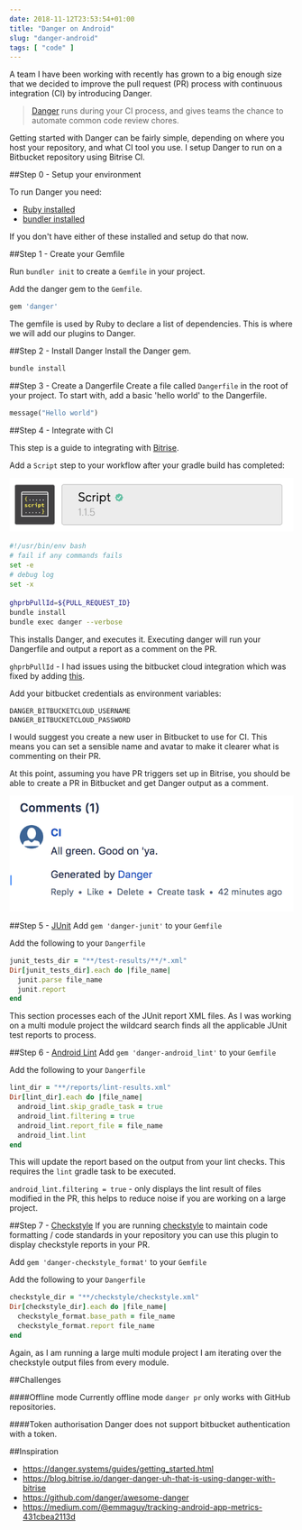 ```yaml
---
date: 2018-11-12T23:53:54+01:00
title: "Danger on Android"
slug: "danger-android"
tags: [ "code" ]
---
```


A team I have been working with recently has grown to a big enough size that we decided to improve the pull request (PR) process with continuous integration (CI) by introducing Danger.

> [Danger](https://github.com/danger/danger) runs during your CI process, and gives teams the chance to automate common code review chores.

Getting started with Danger can be fairly simple, depending on where you host your repository, and what CI tool you use. 
I setup Danger to run on a Bitbucket repository using Bitrise CI. 

##Step 0 - Setup your environment

To run Danger you need:
* [Ruby installed](https://www.ruby-lang.org/en/documentation/installation/)
* [bundler installed](https://bundler.io/)

If you don't have either of these installed and setup do that now.

##Step 1 - Create your Gemfile

Run `bundler init` to create a `Gemfile` in your project.

Add the danger gem to the `Gemfile`.

```ruby
gem 'danger'
```

The gemfile is used by Ruby to declare a list of dependencies. This is where we will add our plugins to Danger.

##Step 2 - Install Danger
Install the Danger gem.
```ruby
bundle install
```

##Step 3 - Create a Dangerfile
Create a file called `Dangerfile` in the root of your project.
To start with, add a basic 'hello world' to the Dangerfile.
```ruby
message("Hello world")
```

##Step 4 - Integrate with CI

This step is a guide to integrating with [Bitrise](https://www.bitrise.io/). 

Add a `Script` step to your workflow after your gradle build has completed:

![script-step](./script-step.png)

```bash
#!/usr/bin/env bash
# fail if any commands fails
set -e
# debug log
set -x

ghprbPullId=${PULL_REQUEST_ID}
bundle install
bundle exec danger --verbose
```
This installs Danger, and executes it. Executing danger will run your Dangerfile and output a report as a comment on the PR.

`ghprbPullId` - I had issues using the bitbucket cloud integration which was fixed by adding [this](https://github.com/danger/danger/issues/763#issuecomment-288801845).



Add your bitbucket credentials as environment variables:
```
DANGER_BITBUCKETCLOUD_USERNAME
DANGER_BITBUCKETCLOUD_PASSWORD
```

I would suggest you create a new user in Bitbucket to use for CI. This means you can set a sensible name and avatar to make it clearer what is commenting on their PR.

At this point, assuming you have PR triggers set up in Bitrise, you should be able to create a PR in Bitbucket and get Danger output as a comment.

![bitbucket-danger-comment](./bitbucket-danger-comment.png)

##Step 5 - [JUnit](https://github.com/orta/danger-junit) 
Add `gem 'danger-junit'` to your `Gemfile`

Add the following to your `Dangerfile`

```ruby
junit_tests_dir = "**/test-results/**/*.xml"
Dir[junit_tests_dir].each do |file_name|
  junit.parse file_name
  junit.report
end
```

This section processes each of the JUnit report XML files.
As I was working on a multi module project the wildcard search finds all the applicable JUnit test reports to process.

##Step 6 - [Android Lint](https://github.com/loadsmart/danger-android_lint)
Add `gem 'danger-android_lint'` to your `Gemfile`

Add the following to your `Dangerfile`

```ruby
lint_dir = "**/reports/lint-results.xml"
Dir[lint_dir].each do |file_name|
  android_lint.skip_gradle_task = true
  android_lint.filtering = true
  android_lint.report_file = file_name
  android_lint.lint
end
```

This will update the report based on the output from your lint checks.
This requires the `lint` gradle task to be executed.


`android_lint.filtering = true` - only displays the lint result of files modified in the PR, this helps to reduce noise if you are working on a large project.

##Step 7 - [Checkstyle](https://github.com/noboru-i/danger-checkstyle_format)
If you are running [checkstyle](https://github.com/checkstyle/checkstyle) to maintain code formatting / code standards in your repository you can use this plugin to display checkstyle reports in your PR.

Add `gem 'danger-checkstyle_format'` to your `Gemfile`

Add the following to your `Dangerfile`

```ruby
checkstyle_dir = "**/checkstyle/checkstyle.xml"
Dir[checkstyle_dir].each do |file_name|
  checkstyle_format.base_path = file_name
  checkstyle_format.report file_name
end
```

Again, as I am running a large multi module project I am iterating over the checkstyle output files from every module.

##Challenges

####Offline mode
Currently offline mode `danger pr` only works with GitHub repositories.


####Token authorisation
Danger does not support bitbucket authentication with a token.


##Inspiration
* https://danger.systems/guides/getting_started.html
* https://blog.bitrise.io/danger-danger-uh-that-is-using-danger-with-bitrise
* https://github.com/danger/awesome-danger
* https://medium.com/@emmaguy/tracking-android-app-metrics-431cbea2113d
